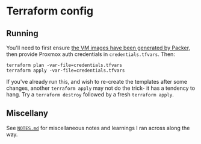 # Terraform config

## Running

You'll need to first ensure [the VM images have been generated by Packer](../packer/README.md), then provide Proxmox auth credentials in `credentials.tfvars`. Then:

```shell
terraform plan -var-file=credentials.tfvars
terraform apply -var-file=credentials.tfvars
```

If you've already run this, and wish to re-create the templates after some changes, another `terraform apply` may not do the trick- it has a tendency to hang. Try a `terraform destroy` followed by a fresh `terraform apply`.

## Miscellany

See [`NOTES.md`](./NOTES.md) for miscellaneous notes and learnings I ran across along the way.
